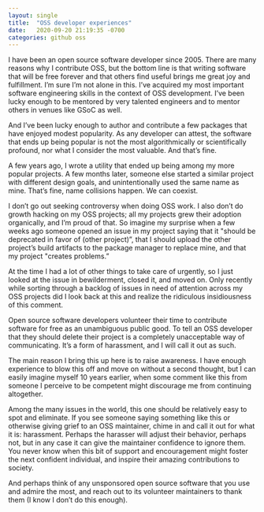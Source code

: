 ```yaml
---
layout: single
title:  "OSS developer experiences"
date:   2020-09-20 21:19:35 -0700
categories: github oss
---
```


I have been an open source software developer since 2005. There are many reasons why I contribute OSS, but the bottom line is that writing software that will be free forever and that others find useful brings me great joy and fulfillment. I’m sure I’m not alone in this. I’ve acquired my most important software engineering skills in the context of OSS development. I’ve been lucky enough to be mentored by very talented engineers and to mentor others in venues like GSoC as well.

And I’ve been lucky enough to author and contribute a few packages that have enjoyed modest popularity. As any developer can attest, the software that ends up being popular is not the most algorithmically or scientifically profound, nor what I consider the most valuable. And that’s fine.

A few years ago, I wrote a utility that ended up being among my more popular projects. A few months later, someone else started a similar project with different design goals, and unintentionally used the same name as mine. That’s fine, name collisions happen. We can coexist.

I don’t go out seeking controversy when doing OSS work. I also don’t do growth hacking on my OSS projects; all my projects grew their adoption organically, and I’m proud of that. So imagine my surprise when a few weeks ago someone opened an issue in my project saying that it "should be deprecated in favor of (other project)”, that I should upload the other project’s build artifacts to the package manager to replace mine, and that my project "creates problems.”

At the time I had a lot of other things to take care of urgently, so I just looked at the issue in bewilderment, closed it, and moved on. Only recently while sorting through a backlog of issues in need of attention across my OSS projects did I look back at this and realize the ridiculous insidiousness of this comment.

Open source software developers volunteer their time to contribute software for free as an unambiguous public good. To tell an OSS developer that they should delete their project is a completely unacceptable way of communicating. It’s a form of harassment, and I will call it out as such.

The main reason I bring this up here is to raise awareness. I have enough experience to blow this off and move on without a second thought, but I can easily imagine myself 10 years earlier, when some comment like this from someone I perceive to be competent might discourage me from continuing altogether.

Among the many issues in the world, this one should be relatively easy to spot and eliminate. If you see someone saying something like this or otherwise giving grief to an OSS maintainer, chime in and call it out for what it is: harassment. Perhaps the harasser will adjust their behavior, perhaps not, but in any case it can give the maintainer confidence to ignore them. You never know when this bit of support and encouragement might foster the next confident individual, and inspire their amazing contributions to society.

And perhaps think of any unsponsored open source software that you use and admire the most, and reach out to its volunteer maintainers to thank them (I know I don’t do this enough). 
